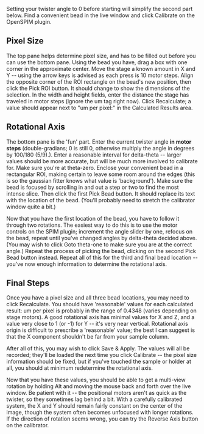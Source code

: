 Setting your twister angle to 0 before starting will simplify the second
part below. Find a convenient bead in the live window and click
Calibrate on the OpenSPIM plugin.

## Pixel Size

The top pane helps determine pixel size, and has to be filled out before
you can use the bottom pane. Using the bead you have, drag a box with
one corner in the approximate center. Move the stage a known amount in X
and Y -- using the arrow keys is advised as each press is 10 motor
steps. Align the opposite corner of the ROI rectangle on the bead's new
position, then click the Pick ROI button. It should change to show the
dimensions of the selection. In the width and height fields, enter the
distance the stage has traveled in motor steps (ignore the um tag right
now). Click Recalculate; a value should appear next to "um per pixel:"
in the Calculated Results area.

## Rotational Axis

The bottom pane is the 'fun' part. Enter the current twister angle **in
motor steps** (double-gradians; 0 is still 0, otherwise multiply the
angle in degrees by 100/180 (5/9).). Enter a reasonable interval for
delta-theta -- larger values should be more accurate, but will be much
more involved to calibrate for. Make sure you're at theta-zero. Enclose
your convenient bead in a rectangular ROI, making certain to leave some
room around the edges (this is so the gaussian fitter knows what value
is 'background'). Make sure the bead is focused by scrolling in and out
a step or two to find the most intense slice. Then click the first Pick
Bead button. It should replace its text with the location of the bead.
(You'll probably need to stretch the calibrator window quite a bit.)

Now that you have the first location of the bead, you have to follow it
through two rotations. The easiest way to do this is to use the motor
controls on the SPIM plugin; increment the angle slider by one, refocus
on the bead, repeat until you've changed angles by delta-theta decided
above. (You may wish to click Goto theta-one to make sure you are at the
correct angle.) Repeat the process of picking the bead, clicking on the
second Pick Bead button instead. Repeat all of this for the third and
final bead location -- you've now enough information to determine the
rotational axis.

## Final Steps

Once you have a pixel size and all three bead locations, you may need to
click Recalculate. You should have 'reasonable' values for each
calculated result: um per pixel is probably in the range of 0.4348
(varies depending on stage motors). A good rotational axis has minimal
values for X and Z, and a value very close to 1 (or -1) for Y -- it's
very near vertical. Rotational axis origin is difficult to prescribe a
'reasonable' value; the best I can suggest is that the X component
shouldn't be far from your sample column.

After all of this, you may wish to click Save & Apply. The values will
all be recorded; they'll be loaded the next time you click Calibrate --
the pixel size information should be fixed, but if you've touched the
sample or holder at all, you should at minimum redetermine the
rotational axis.

Now that you have these values, you should be able to get a multi-view
rotation by holding Alt and moving the mouse back and forth over the
live window. Be patient with it -- the positional motors aren't as quick
as the twister, so they sometimes lag behind a bit. With a carefully
calibrated system, the X and Y should remain fairly constant on the
center of the image, though the system often becomes unfocused with
longer rotations. If the direction of rotation seems wrong, you can try
the Reverse Axis button on the calibrator.
